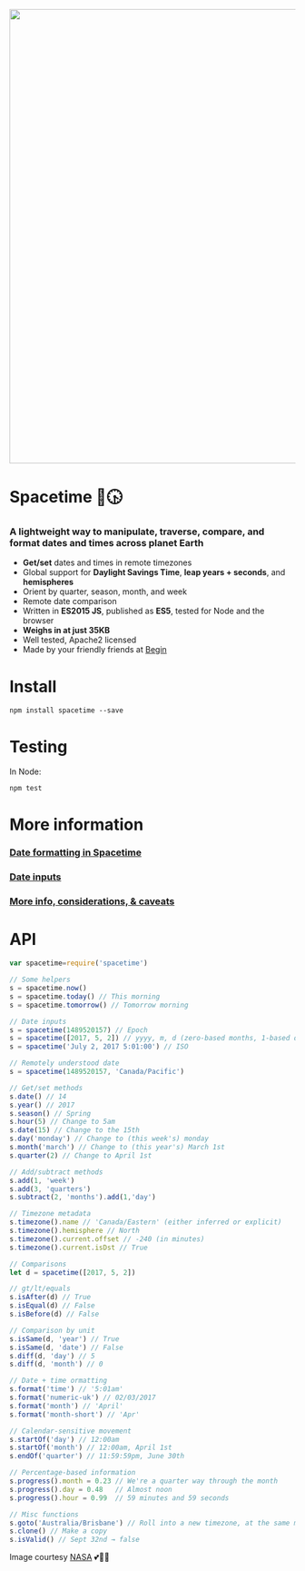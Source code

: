 <p align="center">
  <img width="800px" src=https://cloud.githubusercontent.com/assets/200964/25362769/e553c17a-290a-11e7-938d-ef2f12ec4c4c.jpg>
</p>

<!--
[ ![Codeship Status for smallwins/spacetime](https://app.codeship.com/projects/6e9dace0-f88b-0134-515a-7e4075ae1ca2/status?branch=master)](https://app.codeship.com/projects/211003)
-->

# Spacetime 🌌🕟
### A lightweight way to manipulate, traverse, compare, and format dates and times across planet Earth
- **Get/set** dates and times in remote timezones
- Global support for **Daylight Savings Time**, **leap years + seconds**, and **hemispheres**
- Orient by quarter, season, month, and week
- Remote date comparison
- Written in **ES2015 JS**, published as **ES5**, tested for Node and the browser
- **Weighs in at just 35KB**
- Well tested, Apache2 licensed
- Made by your friendly friends at [Begin](https://begin.com)


# Install
`npm install spacetime --save`


# Testing 
In Node:

`npm test`


# More information
### [Date formatting in Spacetime](https://github.com/smallwins/spacetime/wiki/Formatting)
### [Date inputs](https://github.com/smallwins/spacetime/wiki/Input)
### [More info, considerations, & caveats](https://github.com/smallwins/spacetime/wiki)


# API
```javascript
var spacetime=require('spacetime')

// Some helpers
s = spacetime.now()
s = spacetime.today() // This morning
s = spacetime.tomorrow() // Tomorrow morning

// Date inputs
s = spacetime(1489520157) // Epoch
s = spacetime([2017, 5, 2]) // yyyy, m, d (zero-based months, 1-based days)
s = spacetime('July 2, 2017 5:01:00') // ISO

// Remotely understood date
s = spacetime(1489520157, 'Canada/Pacific')

// Get/set methods
s.date() // 14
s.year() // 2017
s.season() // Spring
s.hour(5) // Change to 5am
s.date(15) // Change to the 15th
s.day('monday') // Change to (this week's) monday
s.month('march') // Change to (this year's) March 1st
s.quarter(2) // Change to April 1st

// Add/subtract methods
s.add(1, 'week')
s.add(3, 'quarters')
s.subtract(2, 'months').add(1,'day')

// Timezone metadata
s.timezone().name // 'Canada/Eastern' (either inferred or explicit)
s.timezone().hemisphere // North
s.timezone().current.offset // -240 (in minutes)
s.timezone().current.isDst // True

// Comparisons
let d = spacetime([2017, 5, 2])

// gt/lt/equals
s.isAfter(d) // True
s.isEqual(d) // False
s.isBefore(d) // False

// Comparison by unit
s.isSame(d, 'year') // True
s.isSame(d, 'date') // False
s.diff(d, 'day') // 5
s.diff(d, 'month') // 0

// Date + time ormatting
s.format('time') // '5:01am'
s.format('numeric-uk') // 02/03/2017
s.format('month') // 'April'
s.format('month-short') // 'Apr'

// Calendar-sensitive movement
s.startOf('day') // 12:00am
s.startOf('month') // 12:00am, April 1st
s.endOf('quarter') // 11:59:59pm, June 30th

// Percentage-based information
s.progress().month = 0.23 // We're a quarter way through the month
s.progress().day = 0.48   // Almost noon
s.progress().hour = 0.99  // 59 minutes and 59 seconds

// Misc functions
s.goto('Australia/Brisbane') // Roll into a new timezone, at the same moment
s.clone() // Make a copy
s.isValid() // Sept 32nd → false
```

Image courtesy [NASA](https://www.nasa.gov) 💕🚀🌌

